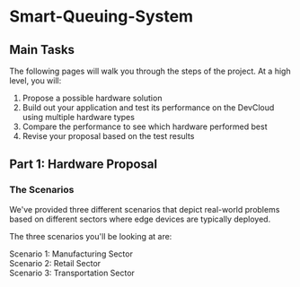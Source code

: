 # Smart-Queuing-System

## Main Tasks
The following pages will walk you through the steps of the project. At a high level, you will:
1. Propose a possible hardware solution
2. Build out your application and test its performance on the DevCloud using multiple hardware types
3. Compare the performance to see which hardware performed best
4. Revise your proposal based on the test results

## Part 1: Hardware Proposal
### The Scenarios
We've provided three different scenarios that depict real-world problems based on different sectors where edge devices are typically deployed.

The three scenarios you'll be looking at are:

Scenario 1: Manufacturing Sector<br>
Scenario 2: Retail Sector<br>
Scenario 3: Transportation Sector
